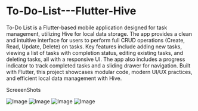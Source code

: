 # To-Do-List---Flutter-Hive
To-Do List is a Flutter-based mobile application designed for task management, utilizing Hive for local data storage. The app provides a clean and intuitive interface for users to perform full CRUD operations (Create, Read, Update, Delete) on tasks. Key features include adding new tasks, viewing a list of tasks with completion status, editing existing tasks, and deleting tasks, all with a responsive UI. The app also includes a progress indicator to track completed tasks and a sliding drawer for navigation. Built with Flutter, this project showcases modular code, modern UI/UX practices, and efficient local data management with Hive.

  ScreeenShots
  

![Image](https://github.com/user-attachments/assets/edf7efdf-2108-4a84-b616-176b90f76dec) ![Image](https://github.com/user-attachments/assets/a6e226a3-187d-4acf-a073-f0544d0ac7c9) 
![Image](https://github.com/user-attachments/assets/567c597d-30bb-4d91-99be-bbdf3051665c) ![Image](https://github.com/user-attachments/assets/19ef8b77-d939-4b40-a61b-270aa216832c)
